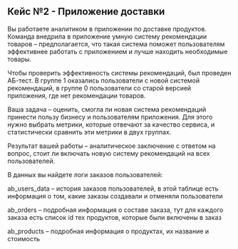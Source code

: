 ## Кейс №2 - Приложение доставки

Вы работаете аналитиком в приложении по доставке продуктов. Команда внедрила в приложение умную систему рекомендации товаров – предполагается, что такая система поможет пользователям эффективнее работать с приложением и лучше находить необходимые товары.

Чтобы проверить эффективность системы рекомендаций, был проведен АБ-тест. В группе 1 оказались пользователи с новой системой рекомендаций, в группе 0 пользователи со старой версией приложения, где нет рекомендации товаров.

Ваша задача – оценить, смогла ли новая система рекомендаций принести пользу бизнесу и пользователям приложения. Для этого нужно выбрать метрики, которые отвечают за качество сервиса, и статистически сравнить эти метрики в двух группах.

Результат вашей работы – аналитическое заключение с ответом на вопрос, стоит ли включать новую систему рекомендаций на всех пользователей.

В данных вы найдете логи заказов пользователей:

ab_users_data – история заказов пользователей, в этой таблице есть информация о том, какие заказы создавали и отменяли пользователи

ab_orders – подробная информация о составе заказа, тут для каждого заказа есть список id тех продуктов, которые были включены в заказ

ab_products – подробная информация о продуктах, их название и стоимость
